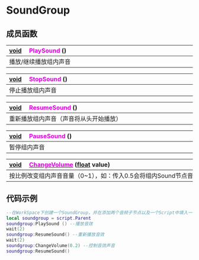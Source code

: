# SoundGroup

## 成员函数

|<div style="width:700px">[void](/Api/DataType/Void.md) &emsp;<font color="dd00dd">PlaySound</font> ()</div>|
|:---|
|播放/继续播放组内声音|

|<div style="width:700px">[void](/Api/DataType/Void.md) &emsp;<font color="dd00dd">StopSound</font> ()</div>|
|:---|
|停止播放组内声音|

|<div style="width:700px">[void](/Api/DataType/Void.md) &emsp;<font color="dd00dd">ResumeSound</font> ()</div>|
|:---|
|重新播放组内声音（声音将从头开始播放）|

|<div style="width:700px">[void](/Api/DataType/Void.md) &emsp;<font color="dd00dd">PauseSound</font> ()</div>|
|:---|
|暂停组内声音|

|<div style="width:700px">[void](/Api/DataType/Void.md) &emsp;[<font color="dd00dd">ChangeVolume</font>](/Api/Classes/Sound/SoundGroup_F/ChangeVolume.md) ([float](/Api/DataType/Number.md) value)</div>|
|:---|
|按比例改变组内声音音量（0~1），如：传入0.5会将组内Sound节点音量减半|

## 代码示例

```lua
--在WorkSpace下创建一个SoundGroup，并在添加两个音频子节点以及一个Script中填入一下脚本并运行
local soundgroup = script.Parent
soundgroup:PlaySound () --播放音效
wait(2)
soundgroup:ResumeSound() --重新播放音效
wait(2)
soundgroup:ChangeVolume(0.2) --控制音效声音
soundgroup:ResumeSound()
```